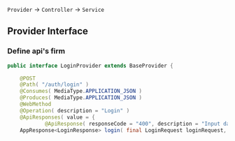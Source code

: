 `Provider` -> `Controller` -> `Service`
## Provider Interface
### Define api's firm
```java
public interface LoginProvider extends BaseProvider {

    @POST
    @Path( "/auth/login" )
    @Consumes( MediaType.APPLICATION_JSON )
    @Produces( MediaType.APPLICATION_JSON )
    @WebMethod
    @Operation( description = "Login" )
    @ApiResponses( value = {
            @ApiResponse( responseCode = "400", description = "Input data is invalid" ) } )
    AppResponse<LoginResponse> login( final LoginRequest loginRequest, @Context final MessageContext context ) throws Exception;
```

